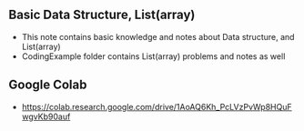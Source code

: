 ## Basic Data Structure, List(array)
- This note contains basic knowledge and notes about Data structure, and List(array)
- CodingExample folder contains List(array) problems and notes as well

## Google Colab
- https://colab.research.google.com/drive/1AoAQ6Kh_PcLVzPvWp8HQuFwgvKb90auf